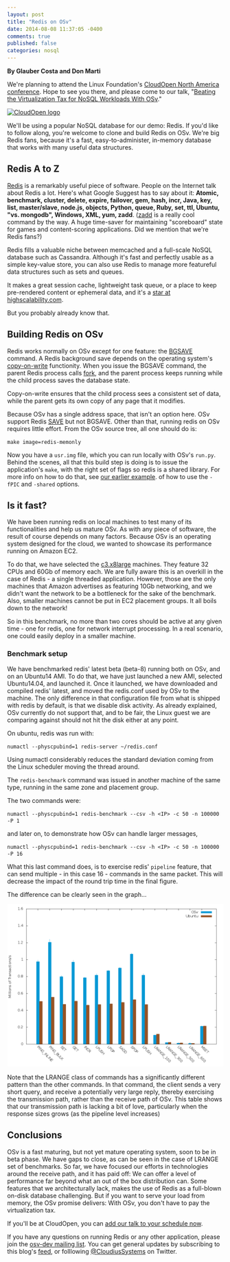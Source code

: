 ```yaml
---
layout: post
title: "Redis on OSv"
date: 2014-08-08 11:37:05 -0400
comments: true
published: false
categories: nosql
---
```


**By Glauber Costa and Don Marti**

We're planning to attend the 
Linux Foundation's [CloudOpen North America conference](http://events.linuxfoundation.org/events/cloudopen-north-america).  Hope to see you there, and please come to our talk, "[Beating the Virtualization Tax for NoSQL Workloads With OSv](http://lccona14.sched.org/event/4684a80dd37f200277e971133920a2d0)."

[![CloudOpen logo](http://events.linuxfoundation.org/sites/events/files/styles/events_listing_192x192/public/logo_cona.png)](http://events.linuxfoundation.org/events/cloudopen-north-america)

We'll be using a popular NoSQL database for our demo: Redis.  If you'd like to follow along, you're welcome to clone and build Redis on OSv.  We're big Redis fans, because it's a fast, easy-to-administer, in-memory database that works with many useful data structures.


## Redis A to Z

[Redis](http://redis.io/) is a remarkably useful piece of software.  People on the Internet talk about Redis a lot.  Here's what Google Suggest has to say about it: **Atomic, benchmark, cluster, delete, expire, failover, gem, hash, incr, Java, key, list, master/slave, node.js, objects, Python, queue, Ruby, set, ttl, Ubuntu, "vs. mongodb", Windows, XML, yum, zadd**.  ([zadd](http://redis.io/commands/ZADD) is a really cool command by the way.  A huge time-saver for maintaining "scoreboard" state for games and content-scoring applications.  Did we mention that we're Redis fans?)

Redis fills a valuable niche between memcached and a full-scale NoSQL database such as Cassandra.  Although it's fast and perfectly usable as a simple key-value store, you can also use Redis to manage more featureful data structures such as sets and queues.

It makes a great session cache, lightweight task queue, or a place to keep pre-rendered content or ephemeral data, and it's a [star at highscalability.com](http://highscalability.com/display/Search?moduleId=4876569&searchQuery=redis).

But you probably already know that.


## Building Redis on OSv

Redis works normally on OSv except for one feature: the
[BGSAVE](http://redis.io/commands/bgsave)
command.  A Redis background
save depends on the operating system's
[copy-on-write](http://en.wikipedia.org/wiki/Copy-on-write#Copy-on-write_in_virtual_memory_management)
functionity.  When you issue the BGSAVE
command, the parent Redis process calls
[fork](http://en.wikipedia.org/wiki/Fork_%28system_call%29),
and the parent process keeps running while the child
process saves the database state.

Copy-on-write ensures that the child process sees
a consistent set of data, while the parent gets its
own copy of any page that it modifies.

Because OSv has a single address space,
that isn't an option here. OSv support Redis
[SAVE](http://redis.io/commands/save) but not BGSAVE. Other than that,
running redis on OSv requires little effort. From the OSv source tree,
all one should do is:


```
make image=redis-memonly
```

Now you have a `usr.img` file, which you can run locally with OSv's `run.py`.  Behind the scenes, all that this build step is doing is to issue the application's `make`, with the right set of flags so redis is a shared library.  For more info on how to do that, see [our earlier example](http://osv.io/blog/blog/2014/04/03/capstan/).  of how to use the `-fPIC` and `-shared` options.  


## Is it fast?

We have been running redis on local machines to test many of its
functionalities and help us mature OSv.  As with any piece of software, the
result of course depends on many factors.  Because OSv is an operating system
designed for the cloud, we wanted to showcase its performance running on Amazon
EC2.

To do that, we have selected the [c3.x8large](http://aws.amazon.com/ec2/instance-types/) machines.  They feature 32 CPUs and
60Gb of memory each. We are fully aware this is an overkill in the case
of Redis - a single threaded application. However, those are the only machines
that Amazon advertises as featuring 10Gb networking, and we didn't want the
network to be a bottleneck for the sake of the benchmark. Also, smaller
machines cannot be put in EC2 placement groups. It all boils down to the network! 

So in this benchmark, no more than two cores should be active at any given time - one for redis, one for network interrupt processing. In a real scenario, one could easily deploy in a smaller machine.

### Benchmark setup

We have benchmarked redis' latest beta (beta-8) running both on OSv, and on an
Ubuntu14 AMI. To do that, we have just launched a new AMI, selected
Ubuntu14.04, and launched it. Once it launched, we have downloaded and compiled
redis' latest, and moved the redis.conf used by OSv to the machine. The only
difference in that configuration file from what is shipped with redis by
default, is that we disable disk activity. As already explained,
OSv currently do not support that, and to be fair, the Linux guest we are
comparing against should not hit the disk either at any point.

On ubuntu, redis was run with:

```
numactl --physcpubind=1 redis-server ~/redis.conf
```

Using numactl considerably reduces the standard deviation coming from the Linux
scheduler moving the thread around.

The `redis-benchmark` command was issued in another machine of the same type,
running in the same zone and placement group.

The two commands were:

```
numactl --physcpubind=1 redis-benchmark --csv -h <IP> -c 50 -n 100000 -P 1
```

and later on, to demonstrate how OSv can handle larger messages,

```
numactl --physcpubind=1 redis-benchmark --csv -h <IP> -c 50 -n 100000 -P 16
```

What this last command does, is to exercise redis' ``pipeline`` feature, that
can send multiple - in this case 16 - commands in the same packet. This will
decrease the impact of the round trip time in the final figure.

The difference can be clearly seen in the graph...

[![Redis benchmark results](/images/redis.png)](/images/redis.png)

Note that the LRANGE class of commands has a significantly different pattern
than the other commands. In that command, the client sends a very short query,
and receive a potentially very large reply, thereby exercising the transmission
path, rather than the receive path of OSv. This table shows that our transmission
path is lacking a bit of love, particularly when the response sizes grows (as the
pipeline level increases)

## Conclusions

OSv is a fast maturing, but not yet mature operating system, soon to be in beta
phase. We have gaps to close, as can be seen in the case of LRANGE set of
benchmarks. So far, we have focused our efforts in technologies around the
receive path, and it has paid off: We can offer a level of performance far
beyond what an out of the box distribution can. Some features that we
architecturally lack, makes the use of Redis as a full-blown on-disk database
challenging. But if you want to serve your load from memory, the OSv promise
delivers: With OSv, you don't have to pay the virtualization tax.

If you'll be at CloudOpen, you can [add our talk to your schedule now](http://lccona14.sched.org/event/4684a80dd37f200277e971133920a2d0).

If you have any questions on running Redis or any other application, please join the [osv-dev mailing list](https://groups.google.com/forum/#!forum/osv-dev).  You can get general updates by subscribing to this blog's [feed](http://osv.io/blog/atom.xml), or folllowing [@CloudiusSystems](https://twitter.com/CloudiusSystems) on Twitter.

